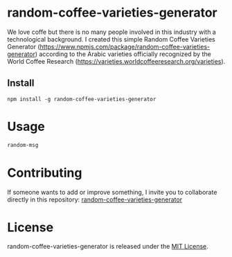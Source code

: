 # random-coffee-varieties-generator

We love coffe but there is no many people involved in this industry with a technological background. I created this simple Random Coffee Varieties Generator (https://www.npmjs.com/package/random-coffee-varieties-generator) according to the Arabic varieties officially recognized by the World Coffee Research (https://varieties.worldcoffeeresearch.org/varieties).

## Install

```npm
npm install -g random-coffee-varieties-generator
```

# Usage

```bash
random-msg
```

# Contributing

If someone wants to add or improve something, I invite you to collaborate directly in this repository: [random-coffee-varieties-generator](https://github.com/JuanB2019/random-coffee-varieties-generator)

# License

random-coffee-varieties-generator is released under the [MIT License](https://opensource.org/licenses/MIT).
